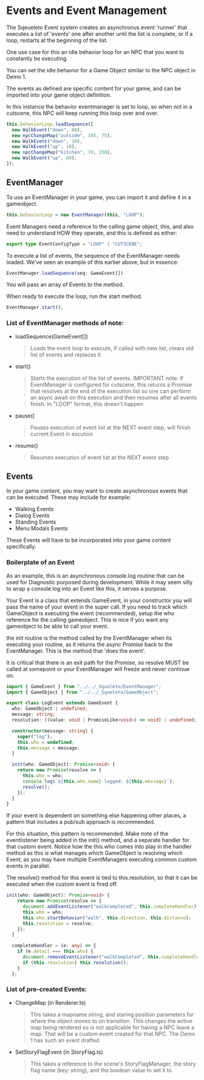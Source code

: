 # Events and Event Management

The Sqeueleto Event system creates an asynchronus event 'runner' that executes a list of 'events' one after another until the list is complete, or if a loop, restarts at the beginning of the list.

One use case for this an idle behavior loop for an NPC that you want to constantly be executing.

You can set the idle behavior for a Game Object similar to the NPC object in Demo 1.

The events as defined are specific content for your game, and can be imported into your game object definition.

In this instance the behavior eventmanager is set to loop, so when not in a cutscene, this NPC will keep running this loop over and over.

```ts
this.behaviorLoop.loadSequence([
  new WalkEvent("down", 60),
  new npcChangeMap("outside", 105, 75),
  new WalkEvent("down", 10),
  new WalkEvent("up", 10),
  new npcChangeMap("kitchen", 70, 150),
  new WalkEvent("up", 60),
]);
```

## EventManager

To use an EventManager in your game, you can import it and define it in a gameobject.

```ts
this.behaviorLoop = new EventManager(this, "LOOP");
```

Event Managers need a reference to the calling game object, this, and also need to understand HOW they operate, and this is defined as either:

```ts
export type EventConfigType = "LOOP" | "CUTSCENE";
```

To execute a list of events, the sequence of the EventManager needs loaded.
We've seen an example of this earlier above, but in essence:

```ts
EventManager.loadSequence(seq: GameEvent[])
```

You will pass an array of Events to the method.

When ready to execute the loop, run the start method.

```ts
EventManager.start();
```

### List of EventManager methods of note:

- loadSequence(GameEvent[])
  > Loads the event loop to execute, if called with new list, clears old list of events and replaces it
- start()
  > Starts the execution of the list of events. IMPORTANT note: if EventManager is configured for cutscene, this returns a Promise that resolves at the end of the execution list so one can perform an async await on this execution and then resumes after all events finish. In "LOOP" format, this doesn't happen
- pause()
  > Pauses execution of event list at the NEXT event step, will finish current Event in excution
- resume()
  > Resumes execution of event list at the NEXT event step

## Events

In your game content, you may want to create asynchronous events that can be executed. These may include for example:

- Walking Events
- Dialog Events
- Standing Events
- Menu Modals Events

These Events will have to be incorporated into your game content specifically.

### Boilerplate of an Event

As an example, this is an asynchronous console.log routine that can be used for Diagnostic purposed during development. While it may seem silly to wrap a console.log into an Event like this, it serves a purpose.

Your Event is a class that extends GameEvent, in your constructor you will pass the name of your event in the super call.
If you need to track which GameObject is executing the event (recommended), setup the who reference for the calling gameobject.
This is nice if you want any gameobject to be able to call your event.

the init routine is the method called by the EventManager when its executing your routine, as it returns the async Promise back to the EventManager.
This is the method that 'does the event'.

It is critical that there is an exit path for the Promise, so resolve MUST be called at somepoint or your EventManager will freeze and never continue on.

```ts
import { GameEvent } from "../../_Squeleto/EventManager";
import { GameObject } from "../../_Squeleto/GameObject";

export class LogEvent extends GameEvent {
  who: GameObject | undefined;
  message: string;
  resolution: ((value: void | PromiseLike<void>) => void) | undefined;

  constructor(message: string) {
    super("log");
    this.who = undefined;
    this.message = message;
  }

  init(who: GameObject): Promise<void> {
    return new Promise(resolve => {
      this.who = who;
      console.log(`${this.who.name} logged: ${this.message}`);
      resolve();
    });
  }
}
```

If your event is dependent on something else happening other places, a pattern that includes a pub/sub approach is recommended.

For this situation, this pattern is recommended. Make note of the eventlistener being added in the init() method, and a separate handler for that custom event. Notice how the this.who comes into play in the handler method as this is what manages which GameObject is resolving which Event, as you may have multiple EventManagers executing common custom events in parallel.

The resolve() method for this event is tied to this.resolution, so that it can be executed when the custom event is fired off.

```ts
init(who: GameObject): Promise<void> {
    return new Promise(resolve => {
      document.addEventListener("walkCompleted", this.completeHandler);
      this.who = who;
      this.who.startBehavior("walk", this.direction, this.distance);
      this.resolution = resolve;
    });
  }

  completeHandler = (e: any) => {
    if (e.detail === this.who) {
      document.removeEventListener("walkCompleted", this.completeHandler);
      if (this.resolution) this.resolution();
    }
  };
```

### List of pre-created Events:

- ChangeMap (in Renderer.ts)
  > This takes a mapname string, and staring position parameters for where the object moves to on transition. This changes the active map being rendered so is not applicable for having a NPC leave a map. That will be a custom event created for that NPC. The Demo 1 has such an event drafted.
- SetStoryFlagEvent (in StoryFlag.ts)
  > This takes a reference to the scene's StoryFlagManager, the story flag name (key: string), and the boolean value to set it to
